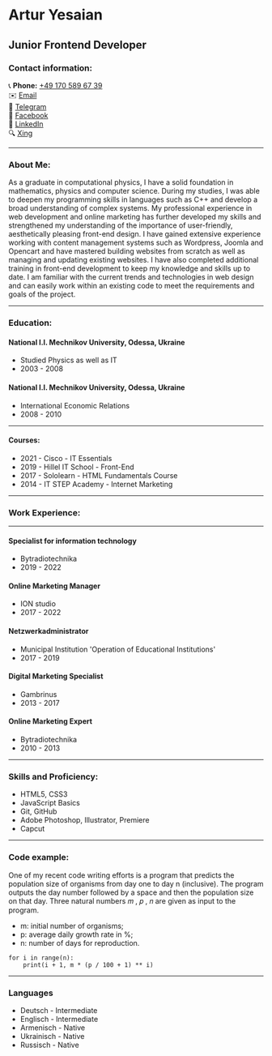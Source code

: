 # Artur Yesaian
## Junior Frontend Developer

### Contact information:
📞 **Phone:** [+49 170 589 67 39](tel:+491705896739)    
✉️ [Email](mailto:artesayan2@gmail.com)   
📲 [Telegram](https://t.me/archikes)   
📘 [Facebook](https://facebook.com/yesayan.artur)    
🔗 [LinkedIn](https://linkedin.com/in/artur-yesaian)    
🔍 [Xing](https://xing.com/profile/Artur_Yesaian)  

___

### About Me:
As a graduate in computational physics, I have a solid foundation in mathematics, physics and computer science. During my studies, I was able to deepen my programming skills in languages such as C++ and develop a broad understanding of complex systems. My professional experience in web development and online marketing has further developed my skills and strengthened my understanding of the importance of user-friendly, aesthetically pleasing front-end design. I have gained extensive experience working with content management systems such as Wordpress, Joomla and Opencart and have mastered building websites from scratch as well as managing and updating existing websites. I have also completed additional training in front-end development to keep my knowledge and skills up to date. I am familiar with the current trends and technologies in web design and can easily work within an existing code to meet the requirements and goals of the project.

___

### Education:
#### National I.I. Mechnikov University, Odessa, Ukraine
* Studied Physics as well as IT
* 2003 - 2008

#### National I.I. Mechnikov University, Odessa, Ukraine
* International Economic Relations
* 2008 - 2010
  
___

#### Courses:
* 2021 - Cisco - IT Essentials
* 2019 - Hillel IT School - Front-End
* 2017 - Sololearn - HTML Fundamentals Course
* 2014 - IT STEP Academy - Internet Marketing

___

### Work Experience:
---
#### Specialist for information technology
* Bytradiotechnika
* 2019 - 2022
#### Online Marketing Manager 
* ION studio
* 2017 - 2022
#### Netzwerkadministrator
* Municipal Institution 'Operation of Educational Institutions'
* 2017 - 2019
#### Digital Marketing Specialist
* Gambrinus
* 2013 - 2017
#### Online Marketing Expert
* Bytradiotechnika
* 2010 - 2013

___

### Skills and Proficiency:
* HTML5, CSS3
* JavaScript Basics
* Git, GitHub
* Adobe Photoshop, Illustrator, Premiere
* Capcut

___

### Code example:
One of my recent code writing efforts is a program that predicts the population size of organisms from day one to day n (inclusive). The program outputs the day number followed by a space and then the population size on that day. Three natural numbers 𝑚 , 𝑝 , 𝑛 are given as input to the program.
* m: initial number of organisms; 
* p: average daily growth rate in %; 
* n: number of days for reproduction. 

```m, p, n = int(input()), int(input()), int(input())
for i in range(n):
    print(i + 1, m * (p / 100 + 1) ** i)
```

___

### Languages
* Deutsch - Intermediate
* Englisch - Intermediate
* Armenisch - Native
* Ukrainisch - Native
* Russisch - Native
  
